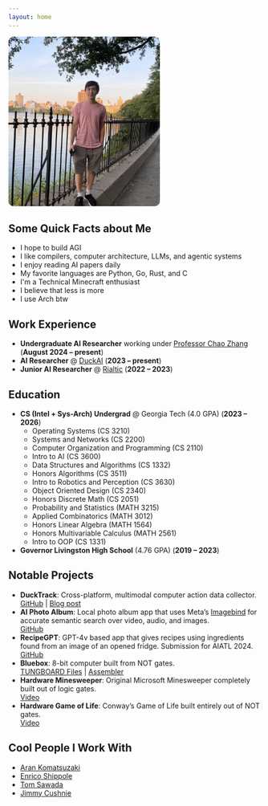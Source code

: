 ```yaml
---
layout: home
---
```


<img src="assets/photo.jpg" style="width: 60%; height: auto; border-radius: 10px;"/>

## Some Quick Facts about Me
- I hope to build AGI
- I like compilers, computer architecture, LLMs, and agentic systems
- I enjoy reading AI papers daily
- My favorite languages are Python, Go, Rust, and C
- I'm a Technical Minecraft enthusiast
- I believe that less is more
- I use Arch btw

## Work Experience
- **Undergraduate AI Researcher** working under [Professor Chao Zhang](http://chaozhang.org/) (**August 2024 – present**)
- **AI Researcher** @ [DuckAI](https://duckai-site.netlify.app/) (**2023 – present**)
- **Junior AI Researcher** @ [Rialtic](https://www.rialtic.io/) (**2022 – 2023**)

## Education
- **CS (Intel + Sys-Arch) Undergrad** @ Georgia Tech (4.0 GPA) (**2023 – 2026**)
  - Operating Systems (CS 3210)  
  - Systems and Networks (CS 2200)  
  - Computer Organization and Programming (CS 2110)  
  - Intro to AI (CS 3600)  
  - Data Structures and Algorithms (CS 1332)  
  - Honors Algorithms (CS 3511)  
  - Intro to Robotics and Perception (CS 3630)  
  - Object Oriented Design (CS 2340)  
  - Honors Discrete Math (CS 2051)  
  - Probability and Statistics (MATH 3215)  
  - Applied Combinatorics (MATH 3012)  
  - Honors Linear Algebra (MATH 1564)  
  - Honors Multivariable Calculus (MATH 2561)  
  - Intro to OOP (CS 1331)  
- **Governor Livingston High School** (4.76 GPA) (**2019 – 2023**)

## Notable Projects
- **DuckTrack**: Cross-platform, multimodal computer action data collector.  
  [GitHub](https://github.com/TheDuckAI/DuckTrack) | [Blog post](https://duckai-site.netlify.app/blog/ducktrack)
- **AI Photo Album**: Local photo album app that uses Meta’s [Imagebind](https://arxiv.org/abs/2305.05665) for accurate semantic search over video, audio, and images.  
  [GitHub](https://github.com/Broyojo/photo_album)
- **RecipeGPT**: GPT-4v based app that gives recipes using ingredients found from an image of an opened fridge. Submission for AIATL 2024.  
  [GitHub](https://github.com/Broyojo/recipegpt)
- **Bluebox**: 8-bit computer built from NOT gates.  
  [TUNGBOARD Files](https://github.com/Broyojo/bluebox-boards) | [Assembler](https://github.com/Broyojo/bluebox-assembler)
- **Hardware Minesweeper**: Original Microsoft Minesweeper completely built out of logic gates.  
  [Video](https://www.youtube.com/watch?v=BwxEGKpONMA)
- **Hardware Game of Life**: Conway’s Game of Life built entirely out of NOT gates.  
  [Video](https://youtu.be/YfB1EDpD8Cg?si=d-yAz3fFMwCpuwOG)

## Cool People I Work With
- [Aran Komatsuzaki](https://x.com/arankomatsuzaki)
- [Enrico Shippole](https://twitter.com/EnricoShippole)
- [Tom Sawada](https://www.linkedin.com/in/tom-sawada-16303220a/)
- [Jimmy Cushnie](https://twitter.com/jimmycushnie)
